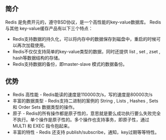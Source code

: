 ## 简介 ##

Redis 是免费开元的，遵守BSD协议，是一个高性能的key-value数据库。
Redis 与其他 key-value缓存产品有以下三个特点：
- Redis支持数据的持久化，可以将内存中的数据保存到磁盘中，重启的时候可以再次加载使用。
- Redis不仅仅支持简单的key-value类型的数据，同时还提供 list , set , zset , hash等数据结构的存储。
- Redis支持数据的备份，即master-slave 模式的数据备份。

## 优势 ##

- Redis 高性能 - Redis能读的速度是110000次/s，写的速度是80000次/s 
- 丰富的数据类型 - Redis支持二进制的案例的 String , Lists , Hashes , Sets 和 Order Sets 数据类型的操作。
- 原子 - Redis的所有操作都是原子性的，意思就是要么成功执行要么失败完全不执行。单个操作是原子性的。多个操作也支持事务，即原子性，通过 MULTI 和 EXEC 指令抱起来。
- 丰富的特性 - Redis 还支持 publish/subscribe，通知，key过期等等特性。






